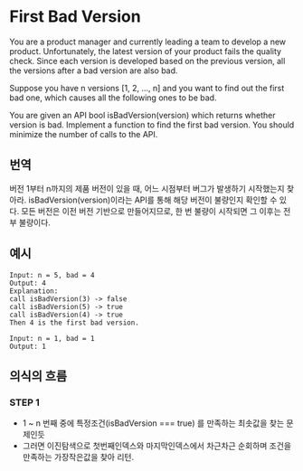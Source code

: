 # First Bad Version
You are a product manager and currently leading a team to develop a new product. Unfortunately, the latest version of your product fails the quality check. Since each version is developed based on the previous version, all the versions after a bad version are also bad.

Suppose you have n versions [1, 2, ..., n] and you want to find out the first bad one, which causes all the following ones to be bad.

You are given an API bool isBadVersion(version) which returns whether version is bad. Implement a function to find the first bad version. You should minimize the number of calls to the API.

## 번역
버전 1부터 n까지의 제품 버전이 있을 때, 어느 시점부터 버그가 발생하기 시작했는지 찾아라.
isBadVersion(version)이라는 API를 통해 해당 버전이 불량인지 확인할 수 있다.
모든 버전은 이전 버전 기반으로 만들어지므로, 한 번 불량이 시작되면 그 이후는 전부 불량이다.

## 예시
```
Input: n = 5, bad = 4
Output: 4
Explanation:
call isBadVersion(3) -> false
call isBadVersion(5) -> true
call isBadVersion(4) -> true
Then 4 is the first bad version.
```

```
Input: n = 1, bad = 1
Output: 1
```

## 의식의 흐름
### STEP 1
- 1 ~ n 번째 중에 특정조건(isBadVersion === true) 를 만족하는 최솟값을 찾는 문제인듯
- 그러면 이진탐색으로 첫번째인덱스와 마지막인덱스에서 차근차근 순회하며 조건을 만족하는 가장작은값을 찾아 리턴.